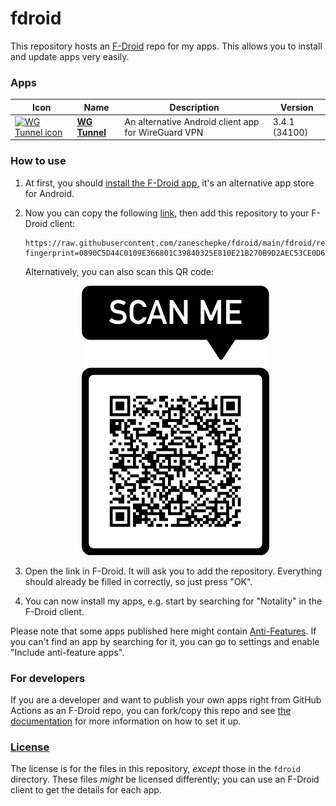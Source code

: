 # fdroid
This repository hosts an [F-Droid](https://f-droid.org/) repo for my apps. This allows you to install and update apps very easily.

### Apps

<!-- This table is auto-generated. Do not edit -->
| Icon | Name | Description | Version |
| --- | --- | --- | --- |
| <a href="https://github.com/zaneschepke/wgtunnel"><img src="fdroid/repo/icons/" alt="WG Tunnel icon" width="36px" height="36px"></a> | [**WG Tunnel**](https://github.com/zaneschepke/wgtunnel) | An alternative Android client app for WireGuard VPN | 3.4.1 (34100) |
<!-- end apps table -->

### How to use
1. At first, you should [install the F-Droid app](https://f-droid.org/), it's an alternative app store for Android.
2. Now you can copy the following [link](https://raw.githubusercontent.com/zaneschepke/fdroid/main/fdroid/repo?fingerprint=0890C5D44C0109E366801C39840325E810E21B270B9D2AEC53CE0D6C5FC849DB), then add this repository to your F-Droid client:

    ```
    https://raw.githubusercontent.com/zaneschepke/fdroid/main/fdroid/repo?fingerprint=0890C5D44C0109E366801C39840325E810E21B270B9D2AEC53CE0D6C5FC849DB
    ```

    Alternatively, you can also scan this QR code:

    <p align="center">
      <img src=".github/qrcode.png?raw=true" alt="F-Droid repo QR code"/>
    </p>

3. Open the link in F-Droid. It will ask you to add the repository. Everything should already be filled in correctly, so just press "OK".
4. You can now install my apps, e.g. start by searching for "Notality" in the F-Droid client.

Please note that some apps published here might contain [Anti-Features](https://f-droid.org/en/docs/Anti-Features/). If you can't find an app by searching for it, you can go to settings and enable "Include anti-feature apps".

### For developers
If you are a developer and want to publish your own apps right from GitHub Actions as an F-Droid repo, you can fork/copy this repo and see  [the documentation](setup.md) for more information on how to set it up.

### [License](LICENSE)
The license is for the files in this repository, *except* those in the `fdroid` directory. These files *might* be licensed differently; you can use an F-Droid client to get the details for each app.
